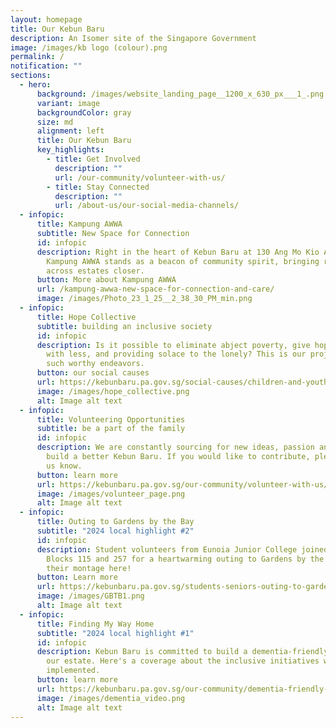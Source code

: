 ```yaml
---
layout: homepage
title: Our Kebun Baru
description: An Isomer site of the Singapore Government
image: /images/kb logo (colour).png
permalink: /
notification: ""
sections:
  - hero:
      background: /images/website_landing_page__1200_x_630_px___1_.png
      variant: image
      backgroundColor: gray
      size: md
      alignment: left
      title: Our Kebun Baru
      key_highlights:
        - title: Get Involved
          description: ""
          url: /our-community/volunteer-with-us/
        - title: Stay Connected
          description: ""
          url: /about-us/our-social-media-channels/
  - infopic:
      title: Kampung AWWA
      subtitle: New Space for Connection
      id: infopic
      description: Right in the heart of Kebun Baru at 130 Ang Mo Kio Avenue 3,
        Kampung AWWA stands as a beacon of community spirit, bringing residents
        across estates closer.
      button: More about Kampung AWWA
      url: /kampung-awwa-new-space-for-connection-and-care/
      image: /images/Photo_23_1_25__2_38_30_PM_min.png
  - infopic:
      title: Hope Collective
      subtitle: building an inclusive society
      id: infopic
      description: Is it possible to eliminate abject poverty, give hope to those born
        with less, and providing solace to the lonely? This is our project on
        such worthy endeavors.
      button: our social causes
      url: https://kebunbaru.pa.gov.sg/social-causes/children-and-youths/children-football/
      image: /images/hope_collective.png
      alt: Image alt text
  - infopic:
      title: Volunteering Opportunities
      subtitle: be a part of the family
      id: infopic
      description: We are constantly sourcing for new ideas, passion and energy to
        build a better Kebun Baru. If you would like to contribute, please let
        us know.
      button: learn more
      url: https://kebunbaru.pa.gov.sg/our-community/volunteer-with-us/
      image: /images/volunteer_page.png
      alt: Image alt text
  - infopic:
      title: Outing to Gardens by the Bay
      subtitle: "2024 local highlight #2"
      id: infopic
      description: Student volunteers from Eunoia Junior College joined seniors from
        Blocks 115 and 257 for a heartwarming outing to Gardens by the Bay. See
        their montage here!
      button: Learn more
      url: https://kebunbaru.pa.gov.sg/students-seniors-outing-to-gardens-by-the-bay/https://kebunbaru.pa.gov.sg/students-seniors-outing-to-gardens-by-the-bay/
      image: /images/GBTB1.png
      alt: Image alt text
  - infopic:
      title: Finding My Way Home
      subtitle: "2024 local highlight #1"
      id: infopic
      description: Kebun Baru is committed to build a dementia-friendly community in
        our estate. Here's a coverage about the inclusive initiatives we have
        implemented.
      button: learn more
      url: https://kebunbaru.pa.gov.sg/our-community/dementia-friendly-town/
      image: /images/dementia_video.png
      alt: Image alt text
---
```

